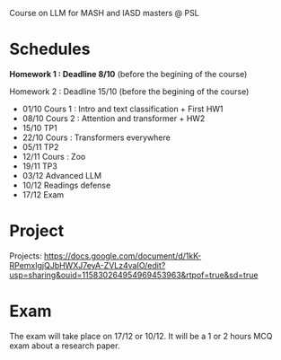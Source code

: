Course on LLM for MASH and IASD masters @ PSL 

# Schedules 

**Homework 1 : Deadline 8/10** (before the begining of the course)

Homework 2 : Deadline 15/10 (before the begining of the course)


- 01/10 Cours 1 : Intro and text classification + First HW1
- 08/10 Cours 2 : Attention and transformer + HW2
- 15/10 TP1  
- 22/10 Cours : Transformers everywhere 
- 05/11 TP2
- 12/11 Cours : Zoo 
- 19/11 TP3
- 03/12 Advanced LLM 
- 10/12 Readings defense 
- 17/12 Exam

# Project

Projects: https://docs.google.com/document/d/1kK-RPemxIgjQJbHWXJ7eyA-ZVLz4vaIO/edit?usp=sharing&ouid=115830264954969453963&rtpof=true&sd=true

# Exam
The exam will take place on 17/12 or 10/12. It will be a 1 or 2 hours MCQ exam about a research paper.